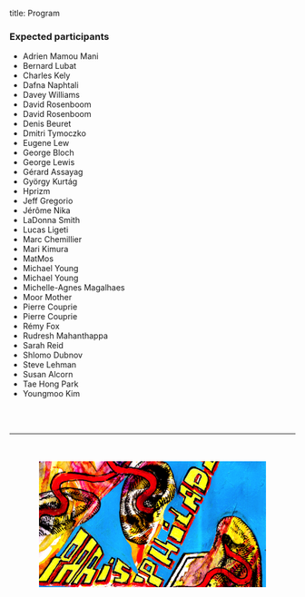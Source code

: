 title: Program


### Expected participants 

- Adrien Mamou Mani
- Bernard Lubat
- Charles Kely
- Dafna Naphtali
- Davey Williams
- David Rosenboom
- David Rosenboom
- Denis Beuret
- Dmitri Tymoczko
- Eugene Lew
- George Bloch
- George Lewis
- Gérard Assayag
- György Kurtág
- Hprizm
- Jeff Gregorio
- Jérôme Nika
- LaDonna Smith
- Lucas Ligeti
- Marc Chemillier
- Mari Kimura
- MatMos
- Michael Young
- Michael Young
- Michelle-Agnes Magalhaes
- Moor Mother
- Pierre Couprie
- Pierre Couprie
- Rémy Fox
- Rudresh Mahanthappa
- Sarah Reid
- Shlomo Dubnov
- Steve Lehman
- Susan Alcorn
- Tae Hong Park
- Youngmoo Kim

<br><br>

---

<p align="center">
   <br><br>
  <img src="../images/IKPoster_frag6.png" width="400">
   <br><br>
</p>

